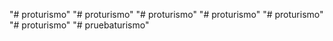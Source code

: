 "# proturismo" 
"# proturismo" 
"# proturismo" 
"# proturismo" 
"# proturismo" 
"# proturismo" 
"# pruebaturismo" 
